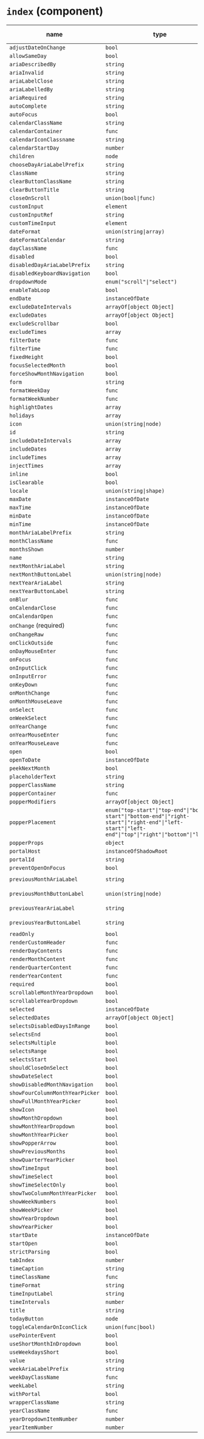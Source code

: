 # `index` (component)

| name                            | type                                                                                                                                                 | default value      | description |
| ------------------------------- | ---------------------------------------------------------------------------------------------------------------------------------------------------- | ------------------ | ----------- |
| `adjustDateOnChange`            | `bool`                                                                                                                                               |                    |             |
| `allowSameDay`                  | `bool`                                                                                                                                               | `false`            |             |
| `ariaDescribedBy`               | `string`                                                                                                                                             |                    |             |
| `ariaInvalid`                   | `string`                                                                                                                                             |                    |             |
| `ariaLabelClose`                | `string`                                                                                                                                             |                    |             |
| `ariaLabelledBy`                | `string`                                                                                                                                             |                    |             |
| `ariaRequired`                  | `string`                                                                                                                                             |                    |             |
| `autoComplete`                  | `string`                                                                                                                                             |                    |             |
| `autoFocus`                     | `bool`                                                                                                                                               |                    |             |
| `calendarClassName`             | `string`                                                                                                                                             |                    |             |
| `calendarContainer`             | `func`                                                                                                                                               |                    |             |
| `calendarIconClassname`         | `string`                                                                                                                                             |                    |             |
| `calendarStartDay`              | `number`                                                                                                                                             | `undefined`        |             |
| `children`                      | `node`                                                                                                                                               |                    |             |
| `chooseDayAriaLabelPrefix`      | `string`                                                                                                                                             |                    |             |
| `className`                     | `string`                                                                                                                                             |                    |             |
| `clearButtonClassName`          | `string`                                                                                                                                             |                    |             |
| `clearButtonTitle`              | `string`                                                                                                                                             |                    |             |
| `closeOnScroll`                 | `union(bool\|func)`                                                                                                                                  |                    |             |
| `customInput`                   | `element`                                                                                                                                            |                    |             |
| `customInputRef`                | `string`                                                                                                                                             |                    |             |
| `customTimeInput`               | `element`                                                                                                                                            | `null`             |             |
| `dateFormat`                    | `union(string\|array)`                                                                                                                               | `"MM/dd/yyyy"`     |             |
| `dateFormatCalendar`            | `string`                                                                                                                                             | `"LLLL yyyy"`      |             |
| `dayClassName`                  | `func`                                                                                                                                               |                    |             |
| `disabled`                      | `bool`                                                                                                                                               | `false`            |             |
| `disabledDayAriaLabelPrefix`    | `string`                                                                                                                                             |                    |             |
| `disabledKeyboardNavigation`    | `bool`                                                                                                                                               | `false`            |             |
| `dropdownMode`                  | `enum("scroll"\|"select")`                                                                                                                           | `"scroll"`         |             |
| `enableTabLoop`                 | `bool`                                                                                                                                               | `true`             |             |
| `endDate`                       | `instanceOfDate`                                                                                                                                     |                    |             |
| `excludeDateIntervals`          | `arrayOf[object Object]`                                                                                                                             |                    |             |
| `excludeDates`                  | `arrayOf[object Object]`                                                                                                                             |                    |             |
| `excludeScrollbar`              | `bool`                                                                                                                                               | `true`             |             |
| `excludeTimes`                  | `array`                                                                                                                                              |                    |             |
| `filterDate`                    | `func`                                                                                                                                               |                    |             |
| `filterTime`                    | `func`                                                                                                                                               |                    |             |
| `fixedHeight`                   | `bool`                                                                                                                                               |                    |             |
| `focusSelectedMonth`            | `bool`                                                                                                                                               | `false`            |             |
| `forceShowMonthNavigation`      | `bool`                                                                                                                                               |                    |             |
| `form`                          | `string`                                                                                                                                             |                    |             |
| `formatWeekDay`                 | `func`                                                                                                                                               |                    |             |
| `formatWeekNumber`              | `func`                                                                                                                                               |                    |             |
| `highlightDates`                | `array`                                                                                                                                              |                    |             |
| `holidays`                      | `array`                                                                                                                                              |                    |             |
| `icon`                          | `union(string\|node)`                                                                                                                                |                    |             |
| `id`                            | `string`                                                                                                                                             |                    |             |
| `includeDateIntervals`          | `array`                                                                                                                                              |                    |             |
| `includeDates`                  | `array`                                                                                                                                              |                    |             |
| `includeTimes`                  | `array`                                                                                                                                              |                    |             |
| `injectTimes`                   | `array`                                                                                                                                              |                    |             |
| `inline`                        | `bool`                                                                                                                                               |                    |             |
| `isClearable`                   | `bool`                                                                                                                                               |                    |             |
| `locale`                        | `union(string\|shape)`                                                                                                                               |                    |             |
| `maxDate`                       | `instanceOfDate`                                                                                                                                     |                    |             |
| `maxTime`                       | `instanceOfDate`                                                                                                                                     |                    |             |
| `minDate`                       | `instanceOfDate`                                                                                                                                     |                    |             |
| `minTime`                       | `instanceOfDate`                                                                                                                                     |                    |             |
| `monthAriaLabelPrefix`          | `string`                                                                                                                                             |                    |             |
| `monthClassName`                | `func`                                                                                                                                               |                    |             |
| `monthsShown`                   | `number`                                                                                                                                             | `1`                |             |
| `name`                          | `string`                                                                                                                                             |                    |             |
| `nextMonthAriaLabel`            | `string`                                                                                                                                             | `"Next Month"`     |             |
| `nextMonthButtonLabel`          | `union(string\|node)`                                                                                                                                | `"Next Month"`     |             |
| `nextYearAriaLabel`             | `string`                                                                                                                                             | `"Next Year"`      |             |
| `nextYearButtonLabel`           | `string`                                                                                                                                             | `"Next Year"`      |             |
| `onBlur`                        | `func`                                                                                                                                               |                    |             |
| `onCalendarClose`               | `func`                                                                                                                                               |                    |             |
| `onCalendarOpen`                | `func`                                                                                                                                               |                    |             |
| `onChange` (required)           | `func`                                                                                                                                               |                    |             |
| `onChangeRaw`                   | `func`                                                                                                                                               |                    |             |
| `onClickOutside`                | `func`                                                                                                                                               |                    |             |
| `onDayMouseEnter`               | `func`                                                                                                                                               |                    |             |
| `onFocus`                       | `func`                                                                                                                                               |                    |             |
| `onInputClick`                  | `func`                                                                                                                                               |                    |             |
| `onInputError`                  | `func`                                                                                                                                               |                    |             |
| `onKeyDown`                     | `func`                                                                                                                                               |                    |             |
| `onMonthChange`                 | `func`                                                                                                                                               |                    |             |
| `onMonthMouseLeave`             | `func`                                                                                                                                               |                    |             |
| `onSelect`                      | `func`                                                                                                                                               |                    |             |
| `onWeekSelect`                  | `func`                                                                                                                                               |                    |             |
| `onYearChange`                  | `func`                                                                                                                                               |                    |             |
| `onYearMouseEnter`              | `func`                                                                                                                                               |                    |             |
| `onYearMouseLeave`              | `func`                                                                                                                                               |                    |             |
| `open`                          | `bool`                                                                                                                                               |                    |             |
| `openToDate`                    | `instanceOfDate`                                                                                                                                     |                    |             |
| `peekNextMonth`                 | `bool`                                                                                                                                               |                    |             |
| `placeholderText`               | `string`                                                                                                                                             |                    |             |
| `popperClassName`               | `string`                                                                                                                                             |                    |             |
| `popperContainer`               | `func`                                                                                                                                               |                    |             |
| `popperModifiers`               | `arrayOf[object Object]`                                                                                                                             |                    |             |
| `popperPlacement`               | `enum("top-start"\|"top-end"\|"bottom-start"\|"bottom-end"\|"right-start"\|"right-end"\|"left-start"\|"left-end"\|"top"\|"right"\|"bottom"\|"left")` |                    |             |
| `popperProps`                   | `object`                                                                                                                                             |                    |             |
| `portalHost`                    | `instanceOfShadowRoot`                                                                                                                               |                    |             |
| `portalId`                      | `string`                                                                                                                                             |                    |             |
| `preventOpenOnFocus`            | `bool`                                                                                                                                               | `false`            |             |
| `previousMonthAriaLabel`        | `string`                                                                                                                                             | `"Previous Month"` |             |
| `previousMonthButtonLabel`      | `union(string\|node)`                                                                                                                                | `"Previous Month"` |             |
| `previousYearAriaLabel`         | `string`                                                                                                                                             | `"Previous Year"`  |             |
| `previousYearButtonLabel`       | `string`                                                                                                                                             | `"Previous Year"`  |             |
| `readOnly`                      | `bool`                                                                                                                                               | `false`            |             |
| `renderCustomHeader`            | `func`                                                                                                                                               |                    |             |
| `renderDayContents`             | `func`                                                                                                                                               |                    |             |
| `renderMonthContent`            | `func`                                                                                                                                               |                    |             |
| `renderQuarterContent`          | `func`                                                                                                                                               |                    |             |
| `renderYearContent`             | `func`                                                                                                                                               |                    |             |
| `required`                      | `bool`                                                                                                                                               |                    |             |
| `scrollableMonthYearDropdown`   | `bool`                                                                                                                                               |                    |             |
| `scrollableYearDropdown`        | `bool`                                                                                                                                               |                    |             |
| `selected`                      | `instanceOfDate`                                                                                                                                     |                    |             |
| `selectedDates`                 | `arrayOf[object Object]`                                                                                                                             |                    |             |
| `selectsDisabledDaysInRange`    | `bool`                                                                                                                                               | `false`            |             |
| `selectsEnd`                    | `bool`                                                                                                                                               |                    |             |
| `selectsMultiple`               | `bool`                                                                                                                                               |                    |             |
| `selectsRange`                  | `bool`                                                                                                                                               |                    |             |
| `selectsStart`                  | `bool`                                                                                                                                               |                    |             |
| `shouldCloseOnSelect`           | `bool`                                                                                                                                               | `true`             |             |
| `showDateSelect`                | `bool`                                                                                                                                               |                    |             |
| `showDisabledMonthNavigation`   | `bool`                                                                                                                                               |                    |             |
| `showFourColumnMonthYearPicker` | `bool`                                                                                                                                               | `false`            |             |
| `showFullMonthYearPicker`       | `bool`                                                                                                                                               | `false`            |             |
| `showIcon`                      | `bool`                                                                                                                                               |                    |             |
| `showMonthDropdown`             | `bool`                                                                                                                                               |                    |             |
| `showMonthYearDropdown`         | `bool`                                                                                                                                               |                    |             |
| `showMonthYearPicker`           | `bool`                                                                                                                                               | `false`            |             |
| `showPopperArrow`               | `bool`                                                                                                                                               | `true`             |             |
| `showPreviousMonths`            | `bool`                                                                                                                                               | `false`            |             |
| `showQuarterYearPicker`         | `bool`                                                                                                                                               | `false`            |             |
| `showTimeInput`                 | `bool`                                                                                                                                               | `false`            |             |
| `showTimeSelect`                | `bool`                                                                                                                                               | `false`            |             |
| `showTimeSelectOnly`            | `bool`                                                                                                                                               |                    |             |
| `showTwoColumnMonthYearPicker`  | `bool`                                                                                                                                               | `false`            |             |
| `showWeekNumbers`               | `bool`                                                                                                                                               |                    |             |
| `showWeekPicker`                | `bool`                                                                                                                                               | `false`            |             |
| `showYearDropdown`              | `bool`                                                                                                                                               |                    |             |
| `showYearPicker`                | `bool`                                                                                                                                               | `false`            |             |
| `startDate`                     | `instanceOfDate`                                                                                                                                     |                    |             |
| `startOpen`                     | `bool`                                                                                                                                               |                    |             |
| `strictParsing`                 | `bool`                                                                                                                                               | `false`            |             |
| `tabIndex`                      | `number`                                                                                                                                             |                    |             |
| `timeCaption`                   | `string`                                                                                                                                             | `"Time"`           |             |
| `timeClassName`                 | `func`                                                                                                                                               |                    |             |
| `timeFormat`                    | `string`                                                                                                                                             |                    |             |
| `timeInputLabel`                | `string`                                                                                                                                             | `"Time"`           |             |
| `timeIntervals`                 | `number`                                                                                                                                             | `30`               |             |
| `title`                         | `string`                                                                                                                                             |                    |             |
| `todayButton`                   | `node`                                                                                                                                               |                    |             |
| `toggleCalendarOnIconClick`     | `union(func\|bool)`                                                                                                                                  | `false`            |             |
| `usePointerEvent`               | `bool`                                                                                                                                               | `false`            |             |
| `useShortMonthInDropdown`       | `bool`                                                                                                                                               |                    |             |
| `useWeekdaysShort`              | `bool`                                                                                                                                               |                    |             |
| `value`                         | `string`                                                                                                                                             |                    |             |
| `weekAriaLabelPrefix`           | `string`                                                                                                                                             |                    |             |
| `weekDayClassName`              | `func`                                                                                                                                               |                    |             |
| `weekLabel`                     | `string`                                                                                                                                             |                    |             |
| `withPortal`                    | `bool`                                                                                                                                               | `false`            |             |
| `wrapperClassName`              | `string`                                                                                                                                             |                    |             |
| `yearClassName`                 | `func`                                                                                                                                               |                    |             |
| `yearDropdownItemNumber`        | `number`                                                                                                                                             |                    |             |
| `yearItemNumber`                | `number`                                                                                                                                             | `12`               |             |
